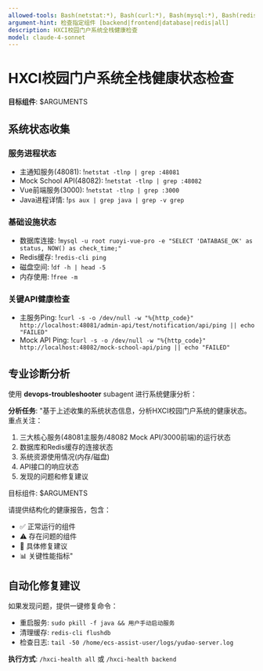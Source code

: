 ```yaml
---
allowed-tools: Bash(netstat:*), Bash(curl:*), Bash(mysql:*), Bash(redis-cli:*), Bash(ps:*)
argument-hint: 检查指定组件 [backend|frontend|database|redis|all]
description: HXCI校园门户系统全栈健康检查
model: claude-4-sonnet
---
```


# HXCI校园门户系统全栈健康状态检查

**目标组件**: $ARGUMENTS

## 系统状态收集

### 服务进程状态
- 主通知服务(48081): !`netstat -tlnp | grep :48081`
- Mock School API(48082): !`netstat -tlnp | grep :48082` 
- Vue前端服务(3000): !`netstat -tlnp | grep :3000`
- Java进程详情: !`ps aux | grep java | grep -v grep`

### 基础设施状态
- 数据库连接: !`mysql -u root ruoyi-vue-pro -e "SELECT 'DATABASE_OK' as status, NOW() as check_time;"`
- Redis缓存: !`redis-cli ping`
- 磁盘空间: !`df -h | head -5`
- 内存使用: !`free -m`

### 关键API健康检查
- 主服务Ping: !`curl -s -o /dev/null -w "%{http_code}" http://localhost:48081/admin-api/test/notification/api/ping || echo "FAILED"`
- Mock API Ping: !`curl -s -o /dev/null -w "%{http_code}" http://localhost:48082/mock-school-api/ping || echo "FAILED"`

## 专业诊断分析

使用 **devops-troubleshooter** subagent 进行系统健康分析：

**分析任务**: "基于上述收集的系统状态信息，分析HXCI校园门户系统的健康状态。重点关注：
1. 三大核心服务(48081主服务/48082 Mock API/3000前端)的运行状态
2. 数据库和Redis缓存的连接状态
3. 系统资源使用情况(内存/磁盘)
4. API接口的响应状态
5. 发现的问题和修复建议

目标组件: $ARGUMENTS

请提供结构化的健康报告，包含：
- ✅ 正常运行的组件
- ⚠️  存在问题的组件  
- 🔧 具体修复建议
- 📊 关键性能指标"

## 自动化修复建议

如果发现问题，提供一键修复命令：
- 重启服务: `sudo pkill -f java && 用户手动启动服务`
- 清理缓存: `redis-cli flushdb`  
- 检查日志: `tail -50 /home/ecs-assist-user/logs/yudao-server.log`

**执行方式**: `/hxci-health all` 或 `/hxci-health backend`